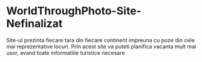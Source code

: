 # WorldThroughPhoto-Site-Nefinalizat
Site-ul prezinta fiecare tara din fiecare continent impreuna cu poze din cele mai reprezentative locuri. Prin acest site va puteti planifica vacanta mult mai usor, avand toate informatiile turistice necesare
